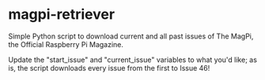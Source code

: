 # magpi-retriever

Simple Python script to download current and all past issues of The MagPi, the Official Raspberry Pi Magazine.

Update the "start_issue" and "current_issue" variables to what you'd like; as is, the script downloads every issue from the first to Issue 46!
